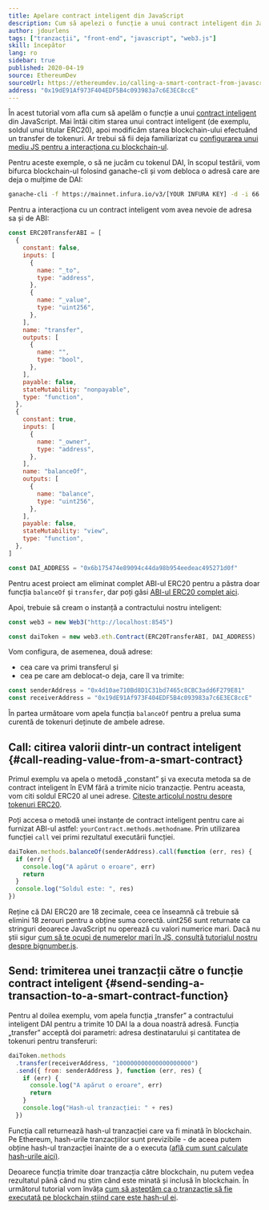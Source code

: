 ```yaml
---
title: Apelare contract inteligent din JavaScript
description: Cum să apelezi o funcție a unui contract inteligent din JavaScript folosind ca exemplu un token Dai
author: jdourlens
tags: ["tranzacții", "front-end", "javascript", "web3.js"]
skill: începător
lang: ro
sidebar: true
published: 2020-04-19
source: EthereumDev
sourceUrl: https://ethereumdev.io/calling-a-smart-contract-from-javascript/
address: "0x19dE91Af973F404EDF5B4c093983a7c6E3EC8ccE"
---
```


În acest tutorial vom afla cum să apelăm o funcție a unui [contract inteligent](/developers/docs/smart-contracts/) din JavaScript. Mai întâi citim starea unui contract inteligent (de exemplu, soldul unui titular ERC20), apoi modificăm starea blockchain-ului efectuând un transfer de tokenuri. Ar trebui să fii deja familiarizat cu [configurarea unui mediu JS pentru a interacționa cu blockchain-ul](/developers/tutorials/set-up-web3js-to-use-ethereum-in-javascript/).

Pentru aceste exemple, o să ne jucăm cu tokenul DAI, în scopul testării, vom bifurca blockchain-ul folosind ganache-cli și vom debloca o adresă care are deja o mulțime de DAI:

```bash
ganache-cli -f https://mainnet.infura.io/v3/[YOUR INFURA KEY] -d -i 66 1 --unlock 0x4d10ae710Bd8D1C31bd7465c8CBC3add6F279E81
```

Pentru a interacționa cu un contract inteligent vom avea nevoie de adresa sa și de ABI:

```js
const ERC20TransferABI = [
  {
    constant: false,
    inputs: [
      {
        name: "_to",
        type: "address",
      },
      {
        name: "_value",
        type: "uint256",
      },
    ],
    name: "transfer",
    outputs: [
      {
        name: "",
        type: "bool",
      },
    ],
    payable: false,
    stateMutability: "nonpayable",
    type: "function",
  },
  {
    constant: true,
    inputs: [
      {
        name: "_owner",
        type: "address",
      },
    ],
    name: "balanceOf",
    outputs: [
      {
        name: "balance",
        type: "uint256",
      },
    ],
    payable: false,
    stateMutability: "view",
    type: "function",
  },
]

const DAI_ADDRESS = "0x6b175474e89094c44da98b954eedeac495271d0f"
```

Pentru acest proiect am eliminat complet ABI-ul ERC20 pentru a păstra doar funcția `balanceOf` și `transfer`, dar poți găsi [ABI-ul ERC20 complet aici](https://ethereumdev.io/abi-for-erc20-contract-on-ethereum/).

Apoi, trebuie să cream o instanță a contractului nostru inteligent:

```js
const web3 = new Web3("http://localhost:8545")

const daiToken = new web3.eth.Contract(ERC20TransferABI, DAI_ADDRESS)
```

Vom configura, de asemenea, două adrese:

- cea care va primi transferul și
- cea pe care am deblocat-o deja, care îl va trimite:

```js
const senderAddress = "0x4d10ae710Bd8D1C31bd7465c8CBC3add6F279E81"
const receiverAddress = "0x19dE91Af973F404EDF5B4c093983a7c6E3EC8ccE"
```

În partea următoare vom apela funcția `balanceOf` pentru a prelua suma curentă de tokenuri deținute de ambele adrese.

## Call: citirea valorii dintr-un contract inteligent {#call-reading-value-from-a-smart-contract}

Primul exemplu va apela o metodă „constant” și va executa metoda sa de contract inteligent în EVM fără a trimite nicio tranzacție. Pentru aceasta, vom citi soldul ERC20 al unei adrese. [Citește articolul nostru despre tokenuri ERC20](/developers/tutorials/understand-the-erc-20-token-smart-contract/).

Poți accesa o metodă unei instanțe de contract inteligent pentru care ai furnizat ABI-ul astfel: `yourContract.methods.methodname`. Prin utilizarea funcției `call` vei primi rezultatul executării funcției.

```js
daiToken.methods.balanceOf(senderAddress).call(function (err, res) {
  if (err) {
    console.log("A apărut o eroare", err)
    return
  }
  console.log("Soldul este: ", res)
})
```

Reține că DAI ERC20 are 18 zecimale, ceea ce înseamnă că trebuie să elimini 18 zerouri pentru a obține suma corectă. uint256 sunt returnate ca stringuri deoarece JavaScript nu operează cu valori numerice mari. Dacă nu știi sigur [cum să te ocupi de numerelor mari în JS, consultă tutorialul nostru despre bignumber.js](https://ethereumdev.io/how-to-deal-with-big-numbers-in-javascript/).

## Send: trimiterea unei tranzacții către o funcție contract inteligent {#send-sending-a-transaction-to-a-smart-contract-function}

Pentru al doilea exemplu, vom apela funcția „transfer” a contractului inteligent DAI pentru a trimite 10 DAI la a doua noastră adresă. Funcția „transfer” acceptă doi parametri: adresa destinatarului și cantitatea de tokenuri pentru transferuri:

```js
daiToken.methods
  .transfer(receiverAddress, "100000000000000000000")
  .send({ from: senderAddress }, function (err, res) {
    if (err) {
      console.log("A apărut o eroare", err)
      return
    }
    console.log("Hash-ul tranzacției: " + res)
  })
```

Funcția call returnează hash-ul tranzacției care va fi minată în blockchain. Pe Ethereum, hash-urile tranzacțiilor sunt previzibile - de aceea putem obține hash-ul tranzacției înainte de a o executa ([află cum sunt calculate hash-urile aici)](https://ethereum.stackexchange.com/questions/45648/how-to-calculate-the-assigned-txhash-of-a-transaction).

Deoarece funcția trimite doar tranzacția către blockchain, nu putem vedea rezultatul până când nu știm când este minată și inclusă în blockchain. În următorul tutorial vom învăța [cum să așteptăm ca o tranzacție să fie executată pe blockchain știind care este hash-ul ei](https://ethereumdev.io/waiting-for-a-transaction-to-be-mined-on-ethereum-with-js/).

